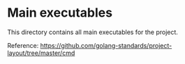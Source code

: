 # Main executables

This directory contains all main executables for the project.

Reference: <https://github.com/golang-standards/project-layout/tree/master/cmd>
